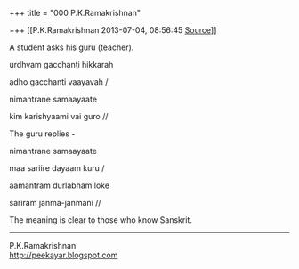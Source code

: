 +++
title = "000 P.K.Ramakrishnan"

+++
[[P.K.Ramakrishnan	2013-07-04, 08:56:45 [Source](https://groups.google.com/g/samskrita/c/Jv2jZp_Jba0)]]



A student asks his guru (teacher).

  

urdhvam gacchanti hikkarah

adho gacchanti vaayavah /

nimantrane samaayaate

kim karishyaami vai guro //

  

The guru replies -

  

nimantrane samaayaate

maa sariire dayaam kuru /

aamantram durlabham loke

sariram janma-janmani //

  

The meaning is clear to those who know Sanskrit.



-----------------------------------  
P.K.Ramakrishnan  
<http://peekayar.blogspot.com>

